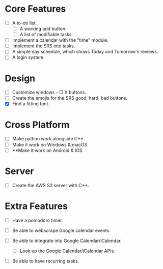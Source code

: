 # Core Features

 - [ ] A to-do list.
    - [ ] A working add button.
    - [ ] A list of modifiable tasks.
 - [ ] Implement a calendar with the "time" module.
 - [ ] Implement the SRS into tasks.
 - [ ] A simple day schedule, which shows Today and Tomorrow's reviews.
 - [ ] A login system. 

# Design

 - [ ] Customize windows - □ X buttons.
 - [ ] Create the emojis for the SRS good, hard, bad buttons. 
 - [X] Find a fitting font.

# Cross Platform

 - [ ] Make python work alongside C++.
 - [ ] Make it work on Windows & macOS.
 - [ ] **Make it work on Android & IOS.

# Server

 - [ ] Create the AWS S3 server with C++.

# Extra Features
- [ ] Have a pomodoro timer. 
- [ ] Be able to webscrape Google calendar events.

- [ ] Be able to integrate into Google Calendar/iCalendar.
   - [ ] Look up the Google Calendar/iCalendar APIs.
- [ ] Be able to have recurring tasks.

